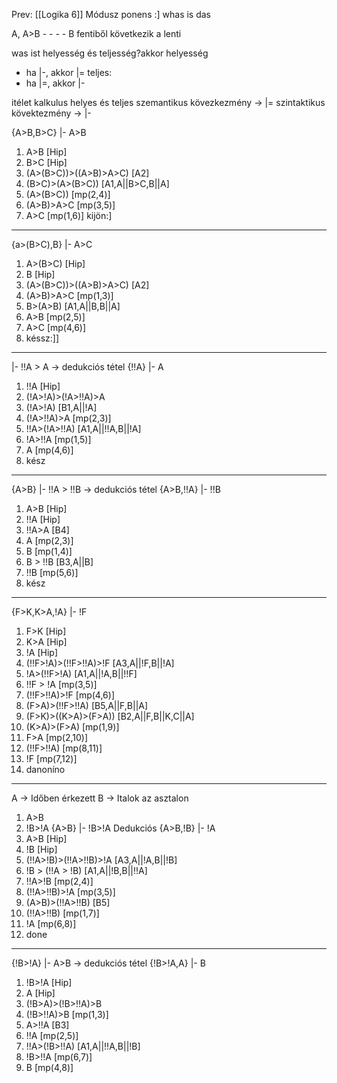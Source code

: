 Prev: \[[Logika 6]\]
Módusz ponens
:\]
whas is das

A, A>B
\- - - -
B
fentiből következik a lenti

was ist helyesség és teljesség?akkor
helyesség

- ha |-, akkor |=
  teljes:
- ha |=, akkor |-

itélet kalkulus helyes és teljes
szemantikus kövezkezmény -> |=
szintaktikus kövektezmény -> |-

{A>B,B>C} |- A>B

1. A>B [Hip]
1. B>C [Hip]
1. (A>(B>C))>((A>B)>A>C) [A2]
1. (B>C)>(A>(B>C)) [A1,A||B>C,B||A]
1. (A>(B>C)) [mp(2,4)]
1. (A>B)>A>C [mp(3,5)]
1. A>C [mp(1,6)]
   kijön:\]

______________________________________________________________________

{a>(B>C),B} |- A>C

1. A>(B>C) [Hip]
1. B [Hip]
1. (A>(B>C))>((A>B)>A>C) [A2]
1. (A>B)>A>C [mp(1,3)]
1. B>(A>B) [A1,A||B,B||A]
1. A>B [mp(2,5)]
1. A>C [mp(4,6)]
1. késsz:\]\]

______________________________________________________________________

|- !!A > A
-> dedukciós tétel
{!!A} |- A

1. !!A [Hip]
1. (!A>!A)>(!A>!!A)>A
1. (!A>!A) [B1,A||!A]
1. (!A>!!A)>A [mp(2,3)]
1. !!A>(!A>!!A) [A1,A||!!A,B||!A]
1. !A>!!A [mp(1,5)]
1. A [mp(4,6)]
1. kész

______________________________________________________________________

{A>B} |- !!A > !!B
-> dedukciós tétel
{A>B,!!A} |- !!B

1. A>B [Hip]
1. !!A [Hip]
1. !!A>A [B4]
1. A [mp(2,3)]
1. B [mp(1,4)]
1. B > !!B [B3,A||B]
1. !!B [mp(5,6)]
1. kész

______________________________________________________________________

{F>K,K>A,!A} |- !F

1. F>K [Hip]
1. K>A [Hip]
1. !A [Hip]
1. (!!F>!A)>(!!F>!!A)>!F [A3,A||!F,B||!A]
1. !A>(!!F>!A) [A1,A||!A,B||!!F]
1. !!F > !A [mp(3,5)]
1. (!!F>!!A)>!F [mp(4,6)]
1. (F>A)>(!!F>!!A) [B5,A||F,B||A]
1. (F>K)>((K>A)>(F>A)) [B2,A||F,B||K,C||A]
1. (K>A)>(F>A) [mp(1,9)]
1. F>A [mp(2,10)]
1. (!!F>!!A) [mp(8,11)]
1. !F [mp(7,12)]
1. danoníno

______________________________________________________________________

A -> Időben érkezett
B -> Italok az asztalon

1. A>B
1. !B>!A
   {A>B} |- !B>!A
   Dedukciós
   {A>B,!B} |- !A
1. A>B [Hip]
1. !B [Hip]
1. (!!A>!B)>(!!A>!!B)>!A [A3,A||!A,B||!B]
1. !B > (!!A > !B) [A1,A||!B,B||!!A]
1. !!A>!B [mp(2,4)]
1. (!!A>!!B)>!A [mp(3,5)]
1. (A>B)>(!!A>!!B) [B5]
1. (!!A>!!B) [mp(1,7)]
1. !A [mp(6,8)]
1. done

______________________________________________________________________

{!B>!A} |- A>B
-> dedukciós tétel
{!B>!A,A} |- B

1. !B>!A [Hip]
1. A [Hip]
1. (!B>A)>(!B>!!A)>B
1. (!B>!!A)>B [mp(1,3)]
1. A>!!A [B3]
1. !!A [mp(2,5)]
1. !!A>(!B>!!A) [A1,A||!!A,B||!B]
1. !B>!!A [mp(6,7)]
1. B [mp(4,8)]
